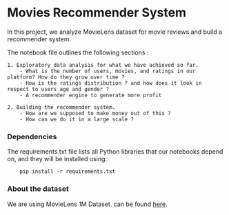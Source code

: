 # Movies Recommender System 

In this project, we analyze MovieLens dataset for movie reviews and build a recommender system.

The notebook file outlines the following sections :

    1. Exploratory data analysis for what we have achieved so far.
        - What is the number of users, movies, and ratings in our platform? How do they grow over time ?
        - How is the ratings distribution ? and how does it look in respect to users age and gender ?
        - A recommender engine to generate more profit

    2. Building the recommender system.
        - How are we supposed to make money out of this ?
        - How can we do it in a large scale ?

### Dependencies
The requirements.txt file lists  all Python libraries that our notebooks depend on, and they will be installed using:
```
    pip install -r requirements.txt
```

### About the dataset
We are using MovieLens 1M Dataset. can be found [here](https://grouplens.org/datasets/movielens/1m/).
